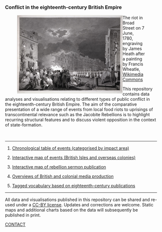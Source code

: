 ### Conflict in the eighteenth-century British Empire


<figure>
    <img src="./assets/GordonRiots.jpg" alt="wikimedia" width="350" align="left" padding="25" /> 
    <figcaption>The riot in Broad Street on 7 June, 1780, engraving by James Heath after a painting by Francis Wheatle, <a href="https://commons.wikimedia.org/wiki/File:Heath_after_Wheatley_-_Gordon_Riots_1780.jpg">Wikimedia Commons</a></figcaption>
</figure>

<p>This repository contains data analyses and visualisations relating to different types of public conflict in the eighteenth-century British Empire. The aim of the comparative presentation of a wide range of events from local food riots to uprisings of transcontinental relevance such as the Jacobite Rebellions is to highlight recurring structural features and to discuss violent opposition in the context of state-formation.</p>
<br />
<hr>

1) <a href="https://monikabarget.github.io/Revolts/event-table.html">Chronological table of events (categorised by impact area)</a>

2) <a href="https://monikabarget.github.io/Revolts/event-map.html">Interactive map of events (British Isles and overseas colonies)</a>

3) <a href="https://monikabarget.github.io/Revolts/sermons.html">Interactive map of rebellion sermon publication</a>

4) <a href="https://monikabarget.github.io/Revolts/overviews.html">Overviews of British and colonial media production</a>

5) <a href="https://monikabarget.github.io/Revolts/overviews.html">Tagged vocabulary based on eighteenth-century publications</a>

<hr>

<p>All data and visualisations published in this repository can be shared and re-used under a <a href="https://creativecommons.org/">CC-BY license</a>. Updates and corrections are welcome. Static maps and additional charts based on the data will subsequently be published in print.</p>

[CONTACT](https://monikabarget.github.io/Revolts/contact.html)
